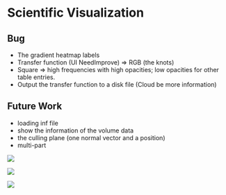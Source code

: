 # Scientific Visualization

## Bug
* The gradient heatmap labels 
* Transfer function (UI NeedImprove) => RGB (the knots)
* Square => high frequencies with high opacities; low opacities for other table entries.
* Output the transfer function to a disk file (Cloud be more information)

## Future Work
* loading inf file
* show the information of the volume data
* the culling plane (one normal vector and a position)
* multi-part

![](https://i.imgur.com/Ke7oSoX.png)

![](https://i.imgur.com/i7r4Nbl.png)

![](https://i.imgur.com/a5vuX1t.jpg)